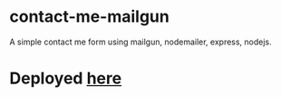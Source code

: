 # contact-me-mailgun
A simple contact me form using mailgun, nodemailer, express, nodejs. 


# Deployed <a href="https://contact-ekansh.herokuapp.com/">here</a>
